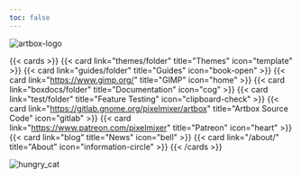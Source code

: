 ```yaml
---
toc: false
---
```


![artbox-logo](/images/artbox-logo.webp)

{{< cards >}}
  {{< card link="themes/folder" title="Themes" icon="template" >}}
  {{< card link="guides/folder" title="Guides" icon="book-open" >}}
  {{< card link="https://www.gimp.org/" title="GIMP" icon="home" >}}
  {{< card link="boxdocs/folder" title="Documentation" icon="cog" >}}
  {{< card link="test/folder" title="Feature Testing" icon="clipboard-check" >}}
  {{< card link="https://gitlab.gnome.org/pixelmixer/artbox" title="Artbox Source Code" icon="gitlab" >}}
  {{< card link="https://www.patreon.com/pixelmixer" title="Patreon" icon="heart" >}}
  {{< card link="blog" title="News" icon="bell" >}}
  {{< card link="/about/" title="About" icon="information-circle" >}}
{{< /cards >}}

![hungry_cat](/images/gallery/hungry_cat_final.webp)
